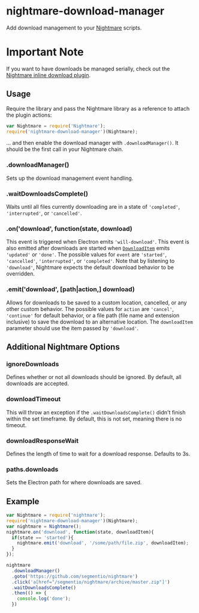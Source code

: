 nightmare-download-manager
======================

Add download management to your [Nightmare](http://github.com/segmentio/nightmare) scripts.

# Important Note
If you want to have downloads be managed serially, check out the [Nightmare inline download plugin](https://github.com/rosshinkley/nightmare-inline-download).

## Usage
Require the library and pass the Nightmare library as a reference to attach the plugin actions:

```js
var Nightmare = require('Nightmare');
require('nightmare-download-manager')(Nightmare);
```
... and then enable the download manager with `.downloadManager()`.  It should be the first call in your Nightmare chain.

### .downloadManager()
Sets up the download management event handling.

### .waitDownloadsComplete()
Waits until all files currently downloading are in a state of `'completed'`, `'interrupted'`, or `'cancelled'`.

### .on('download', function(state, download) 
This event is triggered when Electron emits `'will-download'`.  This event is also emitted after downloads are started when [`DownloadItem`](https://github.com/atom/electron/blob/master/docs/api/download-item.md) emits `'updated'` or `'done'`.   The possible values for `event` are `'started'`, `'cancelled'`, `'interrupted'`, or `'completed'`.  Note that by listening to `'download'`, Nightmare expects the default download behavior to be overridden. 

### .emit('download', [path|action,] download)
Allows for downloads to be saved to a custom location, cancelled, or any other custom behavior.  The possible values for `action` are `'cancel'`, `'continue'` for default behavior, or a file path (file name and extension inclusive) to save the download to an alternative location. The `downloadItem` parameter should use the item passed by `'download'`.

## Additional Nightmare Options

### ignoreDownloads
Defines whether or not all downloads should be ignored.  By default, all downloads are accepted.

### downloadTimeout
This will throw an exception if the `.waitDownloadsComplete()` didn't finish within the set timeframe.  By default, this is not set, meaning there is no timeout.

### downloadResponseWait
Defines the length of time to wait for a download response.  Defaults to 3s.

### paths.downloads
Sets the Electron path for where downloads are saved.

## Example

```javascript
var Nightmare = require('nightmare');
require('nightmare-download-manager')(Nightmare);
var nightmare = Nightmare();
nightmare.on('download', function(state, downloadItem){
  if(state == 'started'){
    nightmare.emit('download', '/some/path/file.zip', downloadItem);
  }
});

nightmare
  .downloadManager()
  .goto('https://github.com/segmentio/nightmare')
  .click('a[href="/segmentio/nightmare/archive/master.zip"]')
  .waitDownloadsComplete()
  .then(() => {
    console.log('done');
  })
```

